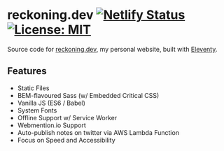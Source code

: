 # reckoning.dev [![Netlify Status](https://api.netlify.com/api/v1/badges/410a4404-3fb7-4501-8874-855ae2537cc4/deploy-status)](https://app.netlify.com/sites/reckoningdev/deploys) [![License: MIT](https://img.shields.io/badge/License-MIT-blue.svg)](https://opensource.org/licenses/MIT)

Source code for [reckoning.dev](https://reckoning.dev), my personal website, built with [Eleventy](https://www.11ty.io).

## Features

- Static Files
- BEM-flavoured Sass (w/ Embedded Critical CSS)
- Vanilla JS (ES6 / Babel)
- System Fonts
- Offline Support w/ Service Worker
- Webmention.io Support
- Auto-publish notes on twitter via AWS Lambda Function
- Focus on Speed and Accessibility
